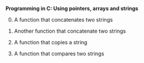 **Programming in C: Using pointers, arrays and strings**

0. A function that concatenates two strings

1. Another function that concatenate two strings

2. A function that copies a string

3. A function that compares two strings
